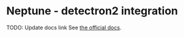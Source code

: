 # Neptune - detectron2 integration

TODO: Update docs link
See [the official docs](https://docs.neptune.ai/integrations-and-supported-tools/model-training/).
